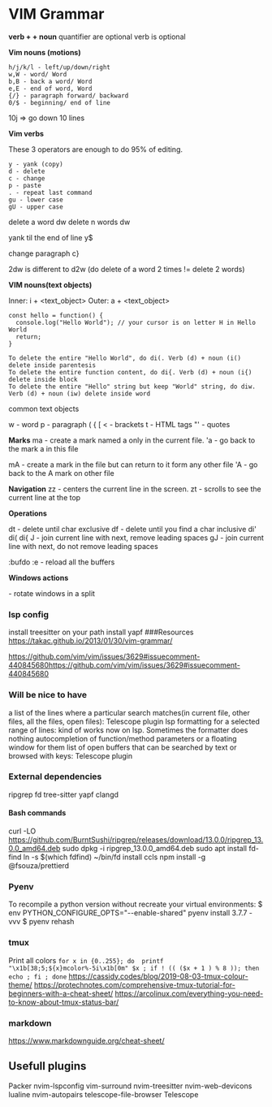 VIM Grammar 
========================
**verb + <quantifier> + noun**
quantifier are optional
verb is optional

**Vim nouns (motions)**

    h/j/k/l - left/up/down/right
    w,W - word/ Word
    b,B - back a word/ Word
    e,E - end of word, Word
    {/} - paragraph forward/ backward
    0/$ - beginning/ end of line
<quantifier><noun> 10j => go down 10 lines

**Vim verbs**

These 3 operators are enough to do 95% of editing.

    y - yank (copy)
    d - delete
    c - change
    p - paste
    . - repeat last command
    gu - lower case
    gU - upper case
    

delete a word dw
delete n words d<n>w

yank til the end of line y$

change paragraph c}

2dw is different to d2w (do delete of a word 2 times != delete 2 words)

**VIM nouns(text objects)**

Inner: i + <text_object>
Outer: a + <text_object>

```
const hello = function() {
  console.log("Hello World"); // your cursor is on letter H in Hello World
  return;
}
```
    To delete the entire "Hello World", do di(. Verb (d) + noun (i() delete inside parentesis
    To delete the entire function content, do di{. Verb (d) + noun (i{) delete inside block
    To delete the entire "Hello" string but keep "World" string, do diw. Verb (d) + noun (iw) delete inside word

common text objects

w - word
p - paragraph
( { [ < - brackets
t - HTML tags
"' - quotes

**Marks**
ma -  create a mark named a only in the current file.
'a - go back to the mark a in this file

mA - create a mark in the file but can return to it form any other file
'A - go back to the A mark on other file

**Navigation**
zz - centers the current line in the screen.
zt - scrolls to see the current line at the top

**Operations**

dt<char> - delete until char exclusive
df<char> - delete until you find a char inclusive
di'
di(
di{
J - join current line with next, remove leading spaces
gJ - join current line with next, do not remove leading spaces

:bufdo :e - reload all the buffers

**Windows actions**

<C-w><C-r> - rotate windows in a split
### lsp config
install treesitter on your path
install yapf
###Resources
https://takac.github.io/2013/01/30/vim-grammar/

https://github.com/vim/vim/issues/3629#issuecomment-440845680https://github.com/vim/vim/issues/3629#issuecomment-440845680

### Will be nice to have
a list of the lines where a particular search matches(in current file, other files, all the files, open files): Telescope plugin
lsp formatting for a selected range of lines: kind of works now on lsp. Sometimes the formatter does nothing
autocompletion of function/method parameters or a floating window for them
list of open buffers that can be searched by text or browsed with keys: Telescope plugin

### External dependencies
ripgrep
fd
tree-sitter
yapf
clangd

#### Bash commands
curl -LO https://github.com/BurntSushi/ripgrep/releases/download/13.0.0/ripgrep_13.0.0_amd64.deb 
sudo dpkg -i ripgrep_13.0.0_amd64.deb 
sudo apt install fd-find 
ln -s $(which fdfind) ~/bin/fd 
install ccls
npm install -g @fsouza/prettierd

### Pyenv
To recompile a python version without recreate your virtual environments:
$ env PYTHON_CONFIGURE_OPTS="--enable-shared" pyenv install 3.7.7 -vvv 
$ pyenv rehash

### tmux
Print all colors
`for x in {0..255}; do  printf "\x1b[38;5;${x}mcolor%-5i\x1b[0m" $x ; if ! (( ($x + 1 ) % 8 )); then echo ; fi ; done`
https://cassidy.codes/blog/2019-08-03-tmux-colour-theme/
https://protechnotes.com/comprehensive-tmux-tutorial-for-beginners-with-a-cheat-sheet/
https://arcolinux.com/everything-you-need-to-know-about-tmux-status-bar/

### markdown
https://www.markdownguide.org/cheat-sheet/

## Usefull plugins
Packer
nvim-lspconfig
vim-surround
nvim-treesitter
nvim-web-devicons
lualine
nvim-autopairs
telescope-file-browser
Telescope 
